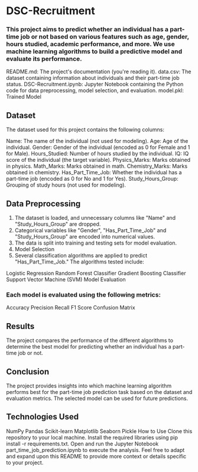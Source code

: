 # DSC-Recruitment

### This project aims to predict whether an individual has a part-time job or not based on various features such as age, gender, hours studied, academic performance, and more. We use machine learning algorithms to build a predictive model and evaluate its performance.



README.md: The project's documentation (you're reading it).
data.csv: The dataset containing information about individuals and their part-time job status.
DSC-Recruitment.ipynb: Jupyter Notebook containing the Python code for data preprocessing, model selection, and evaluation.
model.pkl: Trained Model

## Dataset
The dataset used for this project contains the following columns:

Name: The name of the individual (not used for modeling).
Age: Age of the individual.
Gender: Gender of the individual (encoded as 0 for Female and 1 for Male).
Hours_Studied: Number of hours studied by the individual.
IQ: IQ score of the individual (the target variable).
Physics_Marks: Marks obtained in physics.
Math_Marks: Marks obtained in math.
Chemistry_Marks: Marks obtained in chemistry.
Has_Part_Time_Job: Whether the individual has a part-time job (encoded as 0 for No and 1 for Yes).
Study_Hours_Group: Grouping of study hours (not used for modeling).

## Data Preprocessing
1. The dataset is loaded, and unnecessary columns like "Name" and "Study_Hours_Group" are dropped.
2. Categorical variables like "Gender", "Has_Part_Time_Job" and "Study_Hours_Group" are encoded into numerical values.
3. The data is split into training and testing sets for model evaluation.
4. Model Selection
5. Several classification algorithms are applied to predict "Has_Part_Time_Job." The algorithms tested include:

Logistic Regression
Random Forest Classifier
Gradient Boosting Classifier
Support Vector Machine (SVM)
Model Evaluation

### Each model is evaluated using the following metrics:
Accuracy
Precision
Recall
F1 Score
Confusion Matrix

## Results
The project compares the performance of the different algorithms to determine the best model for predicting whether an individual has a part-time job or not.

## Conclusion
The project provides insights into which machine learning algorithm performs best for the part-time job prediction task based on the dataset and evaluation metrics. The selected model can be used for future predictions.

## Technologies Used
NumPy
Pandas
Scikit-learn
Matplotlib
Seaborn
Pickle
How to Use
Clone this repository to your local machine.
Install the required libraries using pip install -r requirements.txt.
Open and run the Jupyter Notebook part_time_job_prediction.ipynb to execute the analysis.
Feel free to adapt and expand upon this README to provide more context or details specific to your project.
